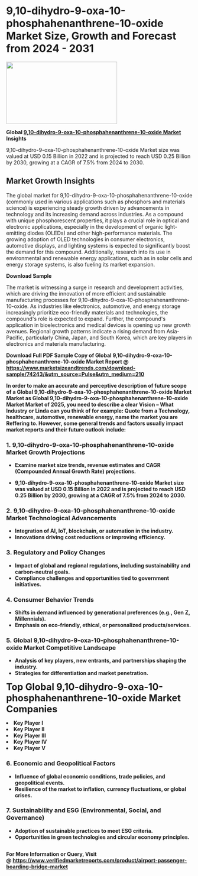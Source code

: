<H1>9,10-dihydro-9-oxa-10-phosphahenanthrene-10-oxide Market Size, Growth and Forecast from 2024 - 2031</H1><img class="aligncenter size-medium wp-image-584254" src="https://thirdeyenews.in/wp-content/uploads/2024/09/Global-Market-Research-300x168.jpeg" alt="" width="300" height="168" /><p><strong>Global&nbsp;<a href="https://www.marketsizeandtrends.com/download-sample/74243/&amp;utm_source=Pulse&amp;utm_medium=210">9,10-dihydro-9-oxa-10-phosphahenanthrene-10-oxide Market</a> Insights</strong></p><p>9,10-dihydro-9-oxa-10-phosphahenanthrene-10-oxide Market size was valued at USD 0.15 Billion in 2022 and is projected to reach USD 0.25 Billion by 2030, growing at a CAGR of 7.5% from 2024 to 2030.</p><p><h2>Market Growth Insights</h2> <p>The global market for 9,10-dihydro-9-oxa-10-phosphahenanthrene-10-oxide (commonly used in various applications such as phosphors and materials science) is experiencing steady growth driven by advancements in technology and its increasing demand across industries. As a compound with unique phosphorescent properties, it plays a crucial role in optical and electronic applications, especially in the development of organic light-emitting diodes (OLEDs) and other high-performance materials. The growing adoption of OLED technologies in consumer electronics, automotive displays, and lighting systems is expected to significantly boost the demand for this compound. Additionally, research into its use in environmental and renewable energy applications, such as in solar cells and energy storage systems, is also fueling its market expansion.</p> <p><strong>Download Sample</strong></p> <p>The market is witnessing a surge in research and development activities, which are driving the innovation of more efficient and sustainable manufacturing processes for 9,10-dihydro-9-oxa-10-phosphahenanthrene-10-oxide. As industries like electronics, automotive, and energy storage increasingly prioritize eco-friendly materials and technologies, the compound's role is expected to expand. Further, the compound's application in bioelectronics and medical devices is opening up new growth avenues. Regional growth patterns indicate a rising demand from Asia-Pacific, particularly China, Japan, and South Korea, which are key players in electronics and materials manufacturing.</p> <p><strong></p><p><span class=""><strong>Download Full PDF Sample Copy of Global 9,10-dihydro-9-oxa-10-phosphahenanthrene-10-oxide Market Report</strong> @ <a href="https://www.marketsizeandtrends.com/download-sample/74243/&amp;utm_source=Pulse&amp;utm_medium=210" target="_blank">https://www.marketsizeandtrends.com/download-sample/74243/&amp;utm_source=Pulse&amp;utm_medium=210</a></span></p><p>In order to make an accurate and perceptive description of future scope of a Global&nbsp;9,10-dihydro-9-oxa-10-phosphahenanthrene-10-oxide Market Market as Global&nbsp;9,10-dihydro-9-oxa-10-phosphahenanthrene-10-oxide Market Market of 2025, you need to describe a clear Vision &ndash; What Industry or Linda can you think of for example: Quote from a Technology, healthcare, automotive, renewable energy, name the market you are Reffering to. However, some general trends and factors usually impact market reports and their future outlook include:</p><h3>1.&nbsp;<strong>9,10-dihydro-9-oxa-10-phosphahenanthrene-10-oxide Market Growth Projections</strong></h3><ul><li>Examine market size trends, revenue estimates and CAGR (Compounded Annual Growth Rate) projections.</li><li><p>9,10-dihydro-9-oxa-10-phosphahenanthrene-10-oxide Market size was valued at USD 0.15 Billion in 2022 and is projected to reach USD 0.25 Billion by 2030, growing at a CAGR of 7.5% from 2024 to 2030.</p></li></ul><h3>2.&nbsp;<strong>9,10-dihydro-9-oxa-10-phosphahenanthrene-10-oxide Market Technological Advancements</strong></h3><ul><li>Integration of AI, IoT, blockchain, or automation in the industry.</li><li>Innovations driving cost reductions or improving efficiency.</li></ul><h3>3.&nbsp;<strong>Regulatory and Policy Changes</strong></h3><ul><li>Impact of global and regional regulations, including sustainability and carbon-neutral goals.</li><li>Compliance challenges and opportunities tied to government initiatives.</li></ul><h3>4.&nbsp;<strong>Consumer Behavior Trends</strong></h3><ul><li>Shifts in demand influenced by generational preferences (e.g., Gen Z, Millennials).</li><li>Emphasis on eco-friendly, ethical, or personalized products/services.</li></ul><h3>5.&nbsp;<strong>Global 9,10-dihydro-9-oxa-10-phosphahenanthrene-10-oxide Market Competitive Landscape</strong></h3><ul><li>Analysis of key players, new entrants, and partnerships shaping the industry.</li><li>Strategies for differentiation and market penetration.</li></ul><p data-pm-slice="1 1 []"><span style="color: inherit; font-family: inherit; font-size: 25px;">Top Global 9,10-dihydro-9-oxa-10-phosphahenanthrene-10-oxide Market Companies</span></p><div class="" data-test-id=""><p><li>Key Player I</li><li> Key Player II</li><li> Key Player III</li><li> Key Player IV</li><li> Key Player V</li></p></div><h3>6.&nbsp;<strong>Economic and Geopolitical Factors</strong></h3><ul><li>Influence of global economic conditions, trade policies, and geopolitical events.</li><li>Resilience of the market to inflation, currency fluctuations, or global crises.</li></ul><h3>7.&nbsp;<strong>Sustainability and ESG (Environmental, Social, and Governance)</strong></h3><ul><li>Adoption of sustainable practices to meet ESG criteria.</li><li>Opportunities in green technologies and circular economy principles.</li></ul><h2><strong style="font-size: 14px;">For More Information or Query, Visit @&nbsp;</strong><a style="background-color: #ffffff; font-size: 14px;" href="https://www.marketsizeandtrends.com/report/910-dihydro-9-oxa-10-phosphahenanthrene-10-oxide-market/" target="_blank">https://www.verifiedmarketreports.com/product/airport-passenger-boarding-bridge-market</a></h2>
